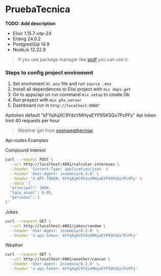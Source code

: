 # PruebaTecnica

**TODO: Add description**
- Elixir 1.15.7-otp-24
- Erlang 24.0.2
- PostgrestSql 14.9
- NodeJs 12.22.9

> If you use package manager like [asdf](https://asdf-vm.com/) you can use it.

### Steps to config project enviroment
1. Set enviroment in `.env` file and run `source .env`
2. Install all dependences to Elixi project with `mix deps.get`
3. Go to apps/api un run command `mix setup` to create Db
4. Run proyect with `mix phx.server`
5. Dashboard run in `http://localhost:8080"`


Apitoken default  "kFYqXqXC9YdzVMHyaEYP9SKSQx7PcPFy"
Api token limit 40 requests per hour

> Weather get from [openweathermap]("https://openweathermap.org/")

Api routes Examples

Compound Interest
```bash
curl --request POST \
  --url http://localhost:4001/calcular-intereses \
  --header 'Content-Type: application/json' \
  --header 'User-Agent: insomnia/8.3.0' \
  --header 'X-API-TOKEN: kFYqXqXC9YdzVMHyaEYP9SKSQx7PcPFy' \
  --data '{
  "principal": 1000,
  "tasa_anual": 0.05,
  "periodos": 1
}'
```

Jokes
```bash
curl --request GET \
  --url http://localhost:4001/jokes/random \
  --header 'User-Agent: insomnia/8.3.0' \
  --header 'x-api-token: kFYqXqXC9YdzVMHyaEYP9SKSQx7PcPFy'
```

Weather
```bash
curl --request GET \
  --url http://localhost:4001/weather/cancun \
  --header 'User-Agent: insomnia/8.3.0' \
  --header 'x-api-token: kFYqXqXC9YdzVMHyaEYP9SKSQx7PcPFy'
```
